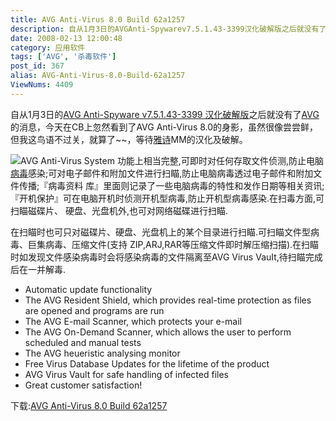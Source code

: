 ```yaml
---
title: AVG Anti-Virus 8.0 Build 62a1257
description: 自从1月3日的AVGAnti-Spywarev7.5.1.43-3399汉化破解版之后就没有了AVG的消息，今天在CB上忽然看到了AVGAnti-Virus8.0的身影，虽然很像尝尝鲜，但我这鸟语不过关，就算了~~，等待雅诗MM的汉化及破解。AVGAnti-VirusSystem功能上相当完整,可即时对任何存取文件侦测,防止电脑病毒感染;可对电子邮件和附加文件进行扫瞄,防止电脑病毒透过电子邮件和附加文件传播;『病毒资料库』里面则记录了一些电脑病毒的特性和发作日期等相关资讯;『开机保护』可在电脑开机时侦测开机型病毒,防止开机型病毒感染.在扫毒方面,可扫瞄磁碟片、硬盘、光盘机外,也可对网络磁碟进行扫瞄.
date: 2008-02-13 12:00:48
category: 应用软件
tags: ['AVG', '杀毒软件']
post_id: 367
alias: AVG-Anti-Virus-8.0-Build-62a1257
ViewNums: 4409
---
```


自从1月3日的[AVG Anti-Spyware v7.5.1.43-3399 汉化破解版](/blog/avg-anti-spyware-v75143-3399-chs-crack)之后就没有了[AVG](/tags/AVG)的消息，今天在CB上忽然看到了AVG Anti-Virus 8.0的身影，虽然很像尝尝鲜，但我这鸟语不过关，就算了~~，等待[雅诗](http://blog.erange.cn/)MM的汉化及破解。

![](http://avg.codeidea.com/images/Anti-Spyware.jpg)AVG Anti-Virus System 功能上相当完整,可即时对任何存取文件侦测,防止电脑[病毒](/tags/%E7%97%85%E6%AF%92Virus)感染;可对电子邮件和附加文件进行扫瞄,防止电脑病毒透过电子邮件和附加文件传播;『病毒资料 库』里面则记录了一些电脑病毒的特性和发作日期等相关资讯;『开机保护』可在电脑开机时侦测开机型病毒,防止开机型病毒感染.在扫毒方面,可扫瞄磁碟片、 硬盘、光盘机外,也可对网络磁碟进行扫瞄.

在扫瞄时也可只对磁碟片、硬盘、光盘机上的某个目录进行扫瞄.可扫瞄文件型病毒、巨集病毒、压缩文件(支持 ZIP,ARJ,RAR等压缩文件即时解压缩扫描).在扫瞄时如发现文件感染病毒时会将感染病毒的文件隔离至AVG Virus VauIt,待扫瞄完成后在一并解毒.

- Automatic update functionality
- The AVG Resident Shield, which provides real-time protection as files are opened and programs are run
- The AVG E-mail Scanner, which protects your e-mail
- The AVG On-Demand Scanner, which allows the user to perform scheduled and manual tests
- The AVG heueristic analysing monitor
- Free Virus Database Updates for the lifetime of the product
- AVG Virus Vault for safe handling of infected files
- Great customer satisfaction!

下载:[AVG Anti-Virus 8.0 Build 62a1257](http://free3.grisoft.cz/others/avg80f_62a1257.exe)

